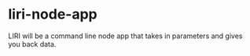# liri-node-app
LIRI will be a command line node app that takes in parameters and gives you back data.

